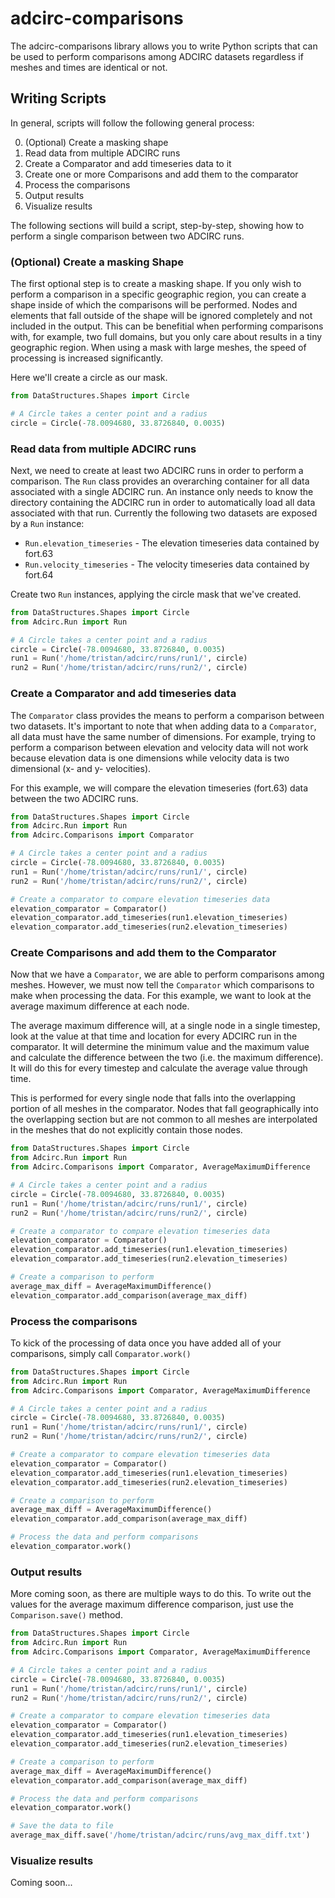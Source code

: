 # adcirc-comparisons

The adcirc-comparisons library allows you to write Python scripts that can be used to perform comparisons among ADCIRC
datasets regardless if meshes and times are identical or not. 

## Writing Scripts

In general, scripts will follow the following general process:

0. (Optional) Create a masking shape
1. Read data from multiple ADCIRC runs
2. Create a Comparator and add timeseries data to it
3. Create one or more Comparisons and add them to the comparator
4. Process the comparisons
5. Output results
6. Visualize results

The following sections will build a script, step-by-step, showing how to perform a single comparison between
two ADCIRC runs.

### (Optional) Create a masking Shape

The first optional step is to create a masking shape. If you only wish to perform a comparison in a specific
geographic region, you can create a shape inside of which the comparisons will be performed. Nodes and elements
that fall outside of the shape will be ignored completely and not included in the output. This can be
benefitial when performing comparisons with, for example, two full domains, but you only care about results
in a tiny geographic region. When using a mask with large meshes, the speed of processing is increased
significantly.

Here we'll create a circle as our mask.

```python
from DataStructures.Shapes import Circle

# A Circle takes a center point and a radius
circle = Circle(-78.0094680, 33.8726840, 0.0035)
```

### Read data from multiple ADCIRC runs
Next, we need to create at least two ADCIRC runs in order to perform a comparison. The ```Run``` class
provides an overarching container for all data associated with a single ADCIRC run.
An instance only needs to know the directory containing the ADCIRC run in order to automatically
load all data associated with that run. Currently the following two datasets are exposed by a ```Run```
instance:

* ```Run.elevation_timeseries``` - The elevation timeseries data contained by fort.63
* ```Run.velocity_timeseries``` - The velocity timeseries data contained by fort.64

Create two ```Run``` instances, applying the circle mask that we've created.

```python
from DataStructures.Shapes import Circle
from Adcirc.Run import Run

# A Circle takes a center point and a radius
circle = Circle(-78.0094680, 33.8726840, 0.0035)
run1 = Run('/home/tristan/adcirc/runs/run1/', circle)
run2 = Run('/home/tristan/adcirc/runs/run2/', circle)
```

### Create a Comparator and add timeseries data
The ```Comparator``` class provides the means to perform a comparison between two datasets. It's important to note
that when adding data to a ```Comparator```, all data must have the same number of dimensions. For example,
trying to perform a comparison between elevation and velocity data will not work because elevation data is
one dimensions while velocity data is two dimensional (x- and y- velocities).

For this example, we will compare the elevation timeseries (fort.63) data between the two ADCIRC runs.

```python
from DataStructures.Shapes import Circle
from Adcirc.Run import Run
from Adcirc.Comparisons import Comparator

# A Circle takes a center point and a radius
circle = Circle(-78.0094680, 33.8726840, 0.0035)
run1 = Run('/home/tristan/adcirc/runs/run1/', circle)
run2 = Run('/home/tristan/adcirc/runs/run2/', circle)

# Create a comparator to compare elevation timeseries data
elevation_comparator = Comparator()
elevation_comparator.add_timeseries(run1.elevation_timeseries)
elevation_comparator.add_timeseries(run2.elevation_timeseries)
```

### Create Comparisons and add them to the Comparator
Now that we have a ```Comparator```, we are able to perform comparisons among meshes. However, we must now
tell the ```Comparator``` which comparisons to make when processing the data. For this example, we want to
look at the average maximum difference at each node.

The average maximum difference will, at a single node in a single timestep, look at the value at that time
and location for every ADCIRC run in the comparator. It will determine the minimum value and the maximum value
and calculate the difference between the two (i.e. the maximum difference). It will do this for every timestep
and calculate the average value through time. 

This is performed for every single node that falls into the
overlapping portion of all meshes in the comparator. Nodes that fall geographically into the overlapping section
but are not common to all meshes are interpolated in the meshes that do not explicitly contain those nodes.

```python
from DataStructures.Shapes import Circle
from Adcirc.Run import Run
from Adcirc.Comparisons import Comparator, AverageMaximumDifference

# A Circle takes a center point and a radius
circle = Circle(-78.0094680, 33.8726840, 0.0035)
run1 = Run('/home/tristan/adcirc/runs/run1/', circle)
run2 = Run('/home/tristan/adcirc/runs/run2/', circle)

# Create a comparator to compare elevation timeseries data
elevation_comparator = Comparator()
elevation_comparator.add_timeseries(run1.elevation_timeseries)
elevation_comparator.add_timeseries(run2.elevation_timeseries)

# Create a comparison to perform
average_max_diff = AverageMaximumDifference()
elevation_comparator.add_comparison(average_max_diff)
```

### Process the comparisons
To kick of the processing of data once you have added all of your comparisons,
simply call ```Comparator.work()```

```python
from DataStructures.Shapes import Circle
from Adcirc.Run import Run
from Adcirc.Comparisons import Comparator, AverageMaximumDifference

# A Circle takes a center point and a radius
circle = Circle(-78.0094680, 33.8726840, 0.0035)
run1 = Run('/home/tristan/adcirc/runs/run1/', circle)
run2 = Run('/home/tristan/adcirc/runs/run2/', circle)

# Create a comparator to compare elevation timeseries data
elevation_comparator = Comparator()
elevation_comparator.add_timeseries(run1.elevation_timeseries)
elevation_comparator.add_timeseries(run2.elevation_timeseries)

# Create a comparison to perform
average_max_diff = AverageMaximumDifference()
elevation_comparator.add_comparison(average_max_diff)

# Process the data and perform comparisons
elevation_comparator.work()
```

### Output results

More coming soon, as there are multiple ways to do this. To write out the values for the average maximum difference
comparison, just use the ```Comparison.save()``` method.

```python
from DataStructures.Shapes import Circle
from Adcirc.Run import Run
from Adcirc.Comparisons import Comparator, AverageMaximumDifference

# A Circle takes a center point and a radius
circle = Circle(-78.0094680, 33.8726840, 0.0035)
run1 = Run('/home/tristan/adcirc/runs/run1/', circle)
run2 = Run('/home/tristan/adcirc/runs/run2/', circle)

# Create a comparator to compare elevation timeseries data
elevation_comparator = Comparator()
elevation_comparator.add_timeseries(run1.elevation_timeseries)
elevation_comparator.add_timeseries(run2.elevation_timeseries)

# Create a comparison to perform
average_max_diff = AverageMaximumDifference()
elevation_comparator.add_comparison(average_max_diff)

# Process the data and perform comparisons
elevation_comparator.work()

# Save the data to file
average_max_diff.save('/home/tristan/adcirc/runs/avg_max_diff.txt')
```

### Visualize results

Coming soon...
